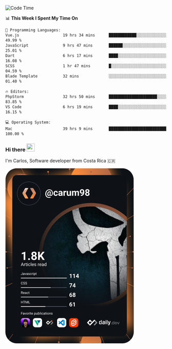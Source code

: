 
<!--START_SECTION:waka-->
![Code Time](http://img.shields.io/badge/Code%20Time-10%2C471%20hrs%2055%20mins-blue)

📊 **This Week I Spent My Time On** 

```text
💬 Programming Languages: 
Vue.js                   19 hrs 34 mins      ████████████░░░░░░░░░░░░░   49.99 % 
JavaScript               9 hrs 47 mins       ██████░░░░░░░░░░░░░░░░░░░   25.01 % 
Dart                     6 hrs 17 mins       ████░░░░░░░░░░░░░░░░░░░░░   16.08 % 
SCSS                     1 hr 47 mins        █░░░░░░░░░░░░░░░░░░░░░░░░   04.59 % 
Blade Template           32 mins             ░░░░░░░░░░░░░░░░░░░░░░░░░   01.40 % 

🔥 Editors: 
PhpStorm                 32 hrs 50 mins      █████████████████████░░░░   83.85 % 
VS Code                  6 hrs 19 mins       ████░░░░░░░░░░░░░░░░░░░░░   16.15 % 

💻 Operating System: 
Mac                      39 hrs 9 mins       █████████████████████████   100.00 % 
```


<!--END_SECTION:waka-->

### Hi there <img src="https://media.giphy.com/media/hvRJCLFzcasrR4ia7z/giphy.gif" width="25px" height="25px">

I'm Carlos, Software developer from Costa Rica 🇨🇷

<a href="https://app.daily.dev/carum98"><img src="https://github.com/carum98/carum98/blob/main/devcard.svg" width="400" alt="Carlos Umaña Acevedo's Dev Card"/></a>
